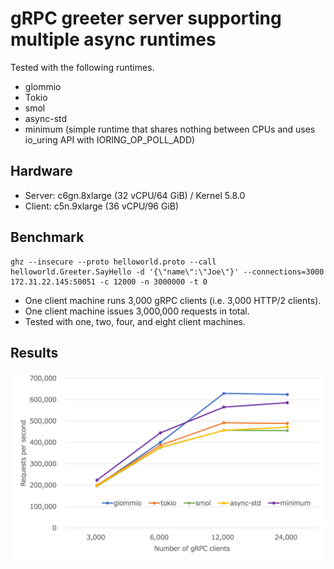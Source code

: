 # gRPC greeter server supporting multiple async runtimes

Tested with the following runtimes.

- glommio
- Tokio
- smol
- async-std
- minimum (simple runtime that shares nothing between CPUs and uses io_uring API with IORING_OP_POLL_ADD)

## Hardware

- Server: c6gn.8xlarge (32 vCPU/64 GiB) / Kernel 5.8.0
- Client: c5n.9xlarge (36 vCPU/96 GiB)

## Benchmark

```
ghz --insecure --proto helloworld.proto --call helloworld.Greeter.SayHello -d '{\"name\":\"Joe\"}' --connections=3000 172.31.22.145:50051 -c 12000 -n 3000000 -t 0
```

- One client machine runs 3,000 gRPC clients (i.e. 3,000 HTTP/2 clients).
- One client machine issues 3,000,000 requests in total.
- Tested with one, two, four, and eight client machines.

## Results

![Throughput (requests per second)](https://raw.githubusercontent.com/fujita/greeter/images/20210219-01.png)
